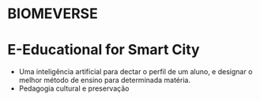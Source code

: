 # BIOMEVERSE
# E-Educational for Smart City
- Uma inteligência artificial para dectar o perfil de um aluno, e designar o melhor método de ensino para determinada matéria.
- Pedagogia cultural e preservação